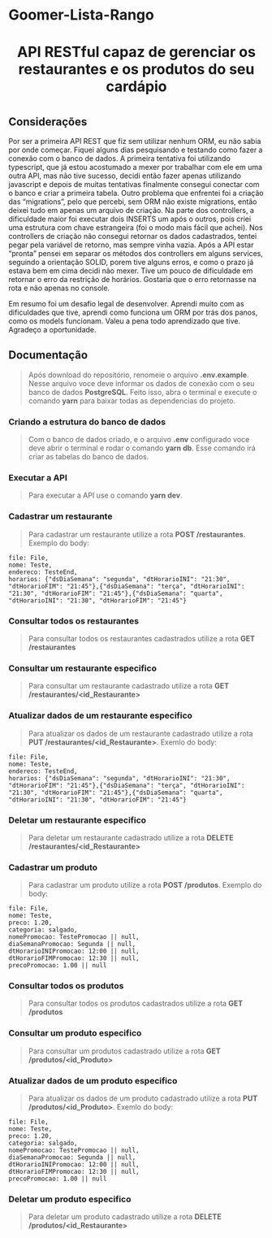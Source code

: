 # Goomer-Lista-Rango
<center><h1> API RESTful capaz de gerenciar os restaurantes e os produtos do seu cardápio <h1></center>
  
## Considerações 
Por ser a primeira API REST que fiz sem utilizar nenhum ORM, eu não sabia por onde começar. Fiquei alguns dias pesquisando e testando como fazer a conexão com o banco de dados. A primeira tentativa foi utilizando typescript, que já estou acostumado a mexer por trabalhar com ele em uma outra API, mas não tive sucesso, decidi então fazer apenas utilizando javascript e depois de muitas tentativas finalmente consegui conectar com o banco e criar a primeira tabela. Outro problema que enfrentei foi a criação das “migrations”, pelo que percebi, sem ORM não existe migrations, então deixei tudo em apenas um arquivo de criação.
Na parte dos controllers, a dificuldade maior foi executar dois INSERTS um após o outros, pois criei uma estrutura com chave estrangeira (foi o modo mais fácil que achei). Nos controllers de criação não consegui retornar os dados cadastrados, tentei pegar pela variável de retorno, mas sempre vinha vazia. 
Após a API estar “pronta” pensei em separar os métodos dos controllers em alguns services, seguindo a orientação SOLID, porem tive alguns erros, e como o prazo já estava bem em cima decidi não mexer. 
Tive um pouco de dificuldade em retornar o erro da restrição de horários. Gostaria que o erro retornasse na rota e não apenas no console. 

Em resumo foi um desafio legal de desenvolver. Aprendi muito com as dificuldades que tive, aprendi como funciona um ORM por trás dos panos, como os models funcionam. Valeu a pena todo aprendizado que tive. Agradeço a oportunidade.

## Documentação

> Após download do repositório, renomeie o arquivo <strong>.env.example</strong>. Nesse arquivo voce deve informar os dados de conexão com o seu banco de dados 
> <strong>PostgreSQL</strong>. Feito isso, abra o terminal e execute o comando <strong>yarn</strong> para baixar todas as dependencias do projeto.

### Criando a estrutura do banco de dados

> Com o banco de dados criado, e o arquivo <strong>.env</strong> configurado voce deve abrir o terminal e rodar o comando <strong>yarn db</strong>.
> Esse comando irá criar as tabelas do banco de dados.

### Executar a API

> Para executar a API use o comando <strong>yarn dev</strong>.
  
### Cadastrar um restaurante

> Para cadastrar um restaurante utilize a rota <strong>POST /restaurantes</strong>. Exemplo do body:
```
file: File,
nome: Teste,
endereco: TesteEnd,
horarios: {"dsDiaSemana": "segunda", "dtHorarioINI": "21:30", "dtHorarioFIM": "21:45"},{"dsDiaSemana": "terça", "dtHorarioINI": "21:30", "dtHorarioFIM": "21:45"},{"dsDiaSemana": "quarta", "dtHorarioINI": "21:30", "dtHorarioFIM": "21:45"}
```
### Consultar todos os restaurantes
> Para consultar todos os restaurantes cadastrados utilize a rota <strong>GET /restaurantes</strong>
  
### Consultar um restaurante especifico
> Para consultar um restaurante cadastrado utilize a rota <strong>GET /restaurantes/<id_Restaurante></strong>
  
### Atualizar dados de um restaurante especifico
> Para atualizar os dados de um restaurante cadastrado utilize a rota <strong>PUT /restaurantes/<id_Restaurante></strong>. Exemlo do body:
  ```
file: File,
nome: Teste,
endereco: TesteEnd,
horarios: {"dsDiaSemana": "segunda", "dtHorarioINI": "21:30", "dtHorarioFIM": "21:45"},{"dsDiaSemana": "terça", "dtHorarioINI": "21:30", "dtHorarioFIM": "21:45"},{"dsDiaSemana": "quarta", "dtHorarioINI": "21:30", "dtHorarioFIM": "21:45"}
```
### Deletar um restaurante especifico
> Para deletar um restaurante cadastrado utilize a rota <strong>DELETE /restaurantes/<id_Restaurante></strong>
  
### Cadastrar um produto

> Para cadastrar um produto utilize a rota <strong>POST /produtos</strong>. Exemplo do body:
```
file: File,
nome: Teste,
preco: 1.20,
categoria: salgado,
nomePromocao: TestePromocao || null,
diaSemanaPromocao: Segunda || null,
dtHorarioINIPromocao: 12:00 || null,
dtHorarioFIMPromocao: 12:30 || null,
precoPromocao: 1.00 || null
```
### Consultar todos os produtos
> Para consultar todos os produtos cadastrados utilize a rota <strong>GET /produtos</strong>
  
### Consultar um produto especifico
> Para consultar um produtos cadastrado utilize a rota <strong>GET /produtos/<id_Produto></strong>
  
### Atualizar dados de um produto especifico
> Para atualizar os dados de um produto cadastrado utilize a rota <strong>PUT /produtos/<id_Produto></strong>. Exemlo do body:
```
file: File,
nome: Teste,
preco: 1.20,
categoria: salgado,
nomePromocao: TestePromocao || null,
diaSemanaPromocao: Segunda || null,
dtHorarioINIPromocao: 12:00 || null,
dtHorarioFIMPromocao: 12:30 || null,
precoPromocao: 1.00 || null
```
### Deletar um produto especifico
> Para deletar um produto cadastrado utilize a rota <strong>DELETE /produtos/<id_Restaurante></strong>
 

